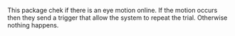 This package chek if there is an eye motion online. 
If the motion occurs then they send a trigger that allow the system to repeat the trial.
Otherwise nothing happens.

